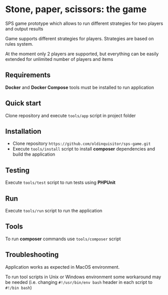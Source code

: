 # Stone, paper, scissors: the game
SPS game prototype which allows to run different strategies for two players and output results 

Game supports different strategies for players. Strategies are based on rules system.

At the moment only 2 players are supported, but everything can be easily extended for unlimited number of players and items

## Requirements
**Docker** and **Docker Compose** tools must be installed to run application

## Quick start
Clone repository and execute `tools/app` script in project folder

## Installation
* Clone repository `https://github.com/oldinquisitor/sps-game.git`
* Execute `tools/install` script to install **composer** dependencies and build the application

## Testing
Execute `tools/test` script to run tests using **PHPUnit**

## Run
Execute `tools/run` script to run the application

## Tools
To run **composer** commands use `tools/composer` script

## Troubleshooting
Application works as expected in MacOS environment.
 
To run tool scripts in Unix or Windows environment some workaround may be needed (i.e. changing `#!/usr/bin/env bash` header in each script to `#!/bin bash`)
